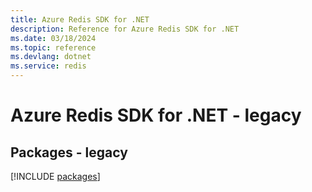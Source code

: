 ```yaml
---
title: Azure Redis SDK for .NET
description: Reference for Azure Redis SDK for .NET
ms.date: 03/18/2024
ms.topic: reference
ms.devlang: dotnet
ms.service: redis
---
```

# Azure Redis SDK for .NET - legacy
## Packages - legacy
[!INCLUDE [packages](redis-index.md)]